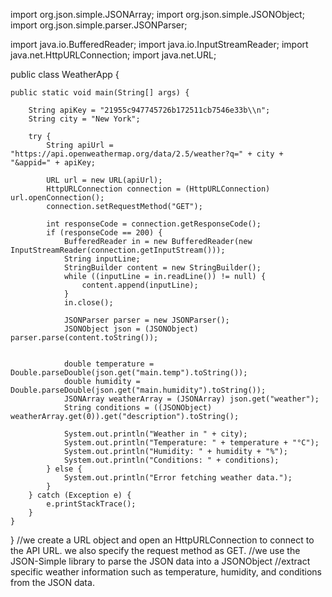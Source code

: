 import org.json.simple.JSONArray;
import org.json.simple.JSONObject;
import org.json.simple.parser.JSONParser;

import java.io.BufferedReader;
import java.io.InputStreamReader;
import java.net.HttpURLConnection;
import java.net.URL;

public class WeatherApp {

    public static void main(String[] args) {

        String apiKey = "21955c947745726b172511cb7546e33b\\n";
        String city = "New York";

        try {
            String apiUrl = "https://api.openweathermap.org/data/2.5/weather?q=" + city + "&appid=" + apiKey;

            URL url = new URL(apiUrl);
            HttpURLConnection connection = (HttpURLConnection) url.openConnection();
            connection.setRequestMethod("GET");

            int responseCode = connection.getResponseCode();
            if (responseCode == 200) {
                BufferedReader in = new BufferedReader(new InputStreamReader(connection.getInputStream()));
                String inputLine;
                StringBuilder content = new StringBuilder();
                while ((inputLine = in.readLine()) != null) {
                    content.append(inputLine);
                }
                in.close();

                JSONParser parser = new JSONParser();
                JSONObject json = (JSONObject) parser.parse(content.toString());


                double temperature = Double.parseDouble(json.get("main.temp").toString());
                double humidity = Double.parseDouble(json.get("main.humidity").toString());
                JSONArray weatherArray = (JSONArray) json.get("weather");
                String conditions = ((JSONObject) weatherArray.get(0)).get("description").toString();

                System.out.println("Weather in " + city);
                System.out.println("Temperature: " + temperature + "°C");
                System.out.println("Humidity: " + humidity + "%");
                System.out.println("Conditions: " + conditions);
            } else {
                System.out.println("Error fetching weather data.");
            }
        } catch (Exception e) {
            e.printStackTrace();
        }
    }
}
//we create a URL object and open an HttpURLConnection to connect to the API URL. we also specify the request method as GET.
//we use the JSON-Simple library to parse the JSON data into a JSONObject
//extract specific weather information such as temperature, humidity, and conditions from the JSON data.



